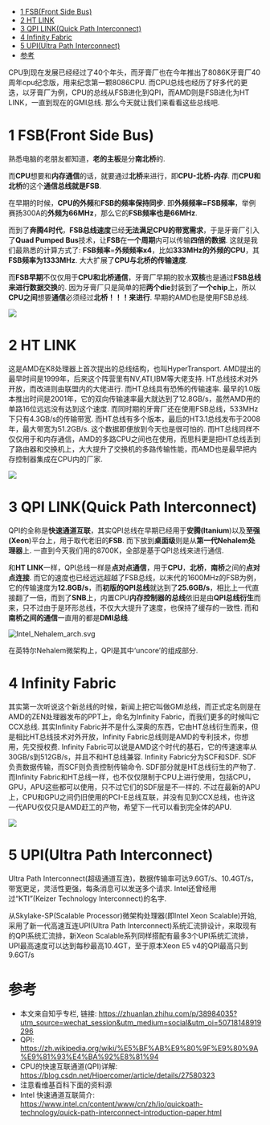
<!-- @import "[TOC]" {cmd="toc" depthFrom=1 depthTo=6 orderedList=false} -->

<!-- code_chunk_output -->

* [1 FSB(Front Side Bus)](#1-fsbfront-side-bus)
* [2 HT LINK](#2-ht-link)
* [3 QPI LINK(Quick Path Interconnect)](#3-qpi-linkquick-path-interconnect)
* [4 Infinity Fabric](#4-infinity-fabric)
* [5 UPI(Ultra Path Interconnect)](#5-upiultra-path-interconnect)
* [参考](#参考)

<!-- /code_chunk_output -->

CPU到现在发展已经经过了40个年头，而牙膏厂也在今年推出了8086K牙膏厂40周年cpu纪念版，用来纪念第一颗8086CPU. 而CPU总线也经历了好多代的更迭，以牙膏厂为例，CPU的总线从FSB进化到QPI，而AMD则是FSB进化为HT LINK，一直到现在的GMI总线. 那么今天就让我们来看看这些总线吧. 

# 1 FSB(Front Side Bus)

熟悉电脑的老朋友都知道，**老的主板**是分**南北桥**的. 

而**CPU**想要和**内存通信**的话，就要通过**北桥**来进行，即**CPU\-北桥\-内存**. 而**CPU和北桥**的这个**通信总线就是FSB**. 

在早期的时候，**CPU的外频**和**FSB的频率保持同步**. 即**外频频率=FSB频率**，举例赛扬300A的**外频为66MHz**，那么它的**FSB频率也是66MHz**. 

而到了**奔腾4时代**，**FSB总线速度**已经**无法满足CPU的带宽需求**，于是牙膏厂引入了**Quad Pumped Bus**技术，让**FSB**在**一个周期**内可以传输**四倍的数据**. 这就是我们最熟悉的计算方式了: **FSB频率**=**外频频率x4**，比如**333MHz的外频的CPU**，其**FSB频率为1333MHz**. 大大扩展了**CPU与北桥的传输速度**. 

而**FSB早期**不仅仅用于**CPU和北桥通信**，牙膏厂早期的胶水**双核**也是通过**FSB总线来进行数据交换**的. 因为牙膏厂只是简单的把**两个die**封装到了**一个chip**上，所以**CPU之间**想要**通信**必须经过**北桥！！！来进行**. 早期的AMD也是使用FSB总线. 

![](./images/2019-04-24-10-17-28.png)

# 2 HT LINK

这是AMD在K8处理器上首次提出的总线结构，也叫HyperTransport. AMD提出的最早时间是1999年，后来这个阵营里有NV,ATI,IBM等大佬支持. HT总线技术对外开放，而改进则由联盟内的大佬进行. 而HT总线具有恐怖的传输速率. 最早的1.0版本推出时间是2001年，它的双向传输速率最大就达到了12.8GB/s，虽然AMD用的单路16位远远没有达到这个速度. 而同时期的牙膏厂还在使用FSB总线，533MHz下只有4.3GB/s的传输带宽. 而HT总线有多个版本，最后的HT3.1总线发布于2008年，最大带宽为51.2GB/s. 这个数据即便放到今天也是很可怕的. 而HT总线同样不仅仅用于和内存通信，AMD的多路CPU之间也在使用，而思科更是把HT总线丢到了路由器和交换机上，大大提升了交换机的多路传输性能，而AMD也是最早把内存控制器集成在CPU内的厂家. 

![](./images/2019-04-24-10-31-54.png)

# 3 QPI LINK(Quick Path Interconnect)

QPI的全称是**快速通道互联**，其实QPI总线在早期已经用于**安腾(Itanium**)以及**至强(Xeon**)平台上，用于取代老旧的**FSB**. 而下放到**桌面级**则是从**第一代Nehalem处理器**上. 一直到今天我们用的8700K，全部是基于QPI总线来进行通信. 

和**HT LINK**一样，QPI总线一样是**点对点通信**，用于**CPU**，**北桥**，**南桥**之间的**点对点连接**. 而它的速度也已经远远超越了FSB总线，以末代的1600MHz的FSB为例，它的传输速度为**12.8GB/s**，而**初版的QPI总线**就达到了**25.6GB/s**，相比上一代直接翻了一倍，而到了**SNB**上，内置CPU**内存控制器的总线**依旧是由**QPI总线衍生**而来，只不过由于是环形总线，不仅大大提升了速度，也保持了缓存的一致性. 而和**南桥之间的通信**一直用的都是**DMI总线**. 

![Intel_Nehalem_arch.svg](./images/Intel_Nehalem_arch.svg)

在英特尔Nehalem微架构上，QPI是其中‘uncore’的组成部分. 

# 4 Infinity Fabric

其实第一次听说这个新总线的时候，新闻上把它叫做GMI总线，而正式定名则是在AMD的ZEN处理器发布的PPT上，命名为Infinity Fabric，而我们更多的时候叫它CCX总线. 其实Infinity Fabric并不是什么深奥的东西，它由HT总线衍生而来，但是相比HT总线技术对外开放，Infinity Fabric总线则是AMD的专利技术，你想用，先交授权费. Infinity Fabric可以说是AMD这个时代的基石，它的传速速率从30GB/s到512GB/s，并且不和HT总线兼容. Infinity Fabric分为SCF和SDF. SDF负责数据传输，而SCF则负责控制传输命令. SDF部分就是HT总线衍生的产物了. 而Infinity Fabric和HT总线一样，也不仅仅限制于CPU上进行使用，包括CPU，GPU，APU这些都可以使用，只不过它们的SDF层是不一样的. 不过在最新的APU上，CPU和GPU之间仍旧使用的PCI-E总线互联，并没有见到CCX总线，也许这一代APU仅仅只是AMD赶工的产物，希望下一代可以看到完全体的APU. 

![](./images/2019-04-24-11-04-10.png)

# 5 UPI(Ultra Path Interconnect)

Ultra Path Interconnect(超级通道互连)，数据传输率可达9.6GT/s、10.4GT/s，带宽更足，灵活性更强，每条消息可以发送多个请求. Intel还曾经用过“KTI”(Keizer Technology Interconnect)的名字. 

从Skylake\-SP(Scalable Processor)微架构处理器(即Intel Xeon Scalable)开始, 采用了新一代高速互连UPI(Ultra Path Interconnect)系统汇流排设计，来取现有的QPI系统汇流排，新Xeon Scalable系列同样搭配有最多3个UPI系统汇流排，UPI最高速度可以达到每秒最高10.4GT，至于原本Xeon E5 v4的QPI最高只到9.6GT/s

# 参考

- 本文来自知乎专栏, 链接: https://zhuanlan.zhihu.com/p/38984035?utm_source=wechat_session&utm_medium=social&utm_oi=50718148919296
- QPI: https://zh.wikipedia.org/wiki/%E5%BF%AB%E9%80%9F%E9%80%9A%E9%81%93%E4%BA%92%E8%81%94
- CPU的快速互联通道(QPI)详解: https://blog.csdn.net/Hipercomer/article/details/27580323
- 注意看维基百科下面的资料源
- Intel 快速通道互联简介: https://www.intel.cn/content/www/cn/zh/io/quickpath-technology/quick-path-interconnect-introduction-paper.html